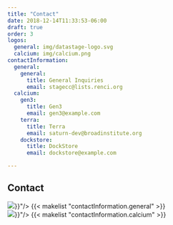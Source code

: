```yaml
---
title: "Contact"
date: 2018-12-14T11:33:53-06:00
draft: true
order: 3
logos:
  general: img/datastage-logo.svg
  calcium: img/calcium.png
contactInformation:
  general:
    general:
      title: General Inquiries
      email: stagecc@lists.renci.org
  calcium:
    gen3:
      title: Gen3
      email: gen3@example.com
    terra:
      title: Terra
      email: saturn-dev@broadinstitute.org
    dockstore:
      title: DockStore
      email: dockstore@example.com

---
```


<h2 id="contact">Contact</h2>
<div class='contact'>
  <div class='contact__info'>
    <img class='contact__logo' src="{{< param "logos.general" >}}"/>
    {{< makelist "contactInformation.general" >}}
  </div>
  <div class='contact__info'>
    <img class='contact__logo' src="{{< param "logos.calcium" >}}"/>
    {{< makelist "contactInformation.calcium" >}}
  </div>
</div>
